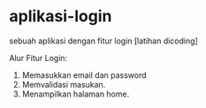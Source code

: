 # aplikasi-login
sebuah aplikasi dengan fitur login [latihan dicoding]

Alur Fitur Login:
1. Memasukkan email dan password
2. Memvalidasi masukan.
3. Menampilkan halaman home.
